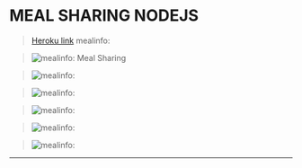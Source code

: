 
# MEAL SHARING NODEJS


> [Heroku link](https://hyf-meal-shaging-ghofrane.herokuapp.com/ "Meal Sharing") mealinfo:

> ![mealinfo: Meal Sharing](https://github.com/benhmaid/hyf-homework/blob/nodeJs-Week4-5/nodejs/week4/images/Sk%C3%A6rmbillede%202020-03-23%20kl.%2014.15.17.png)

> ![mealinfo:](https://github.com/benhmaid/hyf-homework/blob/nodeJs-Week4-5/nodejs/week4/images/Sk%C3%A6rmbillede%202020-03-23%20kl.%2014.15.39.png)

> ![mealinfo:](https://github.com/benhmaid/hyf-homework/blob/nodeJs-Week4-5/nodejs/week4/images/Sk%C3%A6rmbillede%202020-03-23%20kl.%2014.15.58.png)

> ![mealinfo:](https://github.com/benhmaid/hyf-homework/blob/nodeJs-Week4-5/nodejs/week4/images/Sk%C3%A6rmbillede%202020-03-23%20kl.%2014.16.09.png)

> ![mealinfo:](https://github.com/benhmaid/hyf-homework/blob/nodeJs-Week4-5/nodejs/week4/images/Sk%C3%A6rmbillede%202020-03-23%20kl.%2014.16.55.png)

> ![mealinfo:](https://github.com/benhmaid/hyf-homework/blob/nodeJs-Week4-5/nodejs/week4/images/Sk%C3%A6rmbillede%202020-03-23%20kl.%2014.17.07.png)
___
